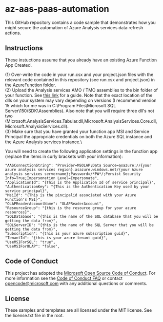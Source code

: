 # az-aas-paas-automation
 This GitHub repository contains a code sample that demonstrates how you might secure the automation of Azure Analysis services data refresh actions. 

## Instructions
These instuctions assume that you already have an existing Azure Function App Created. 

(1) Over-write the code in your run.csx and your project.json files with the relevant code contained in this repository (see run.csx and project.json) in the AzureFunction folder.\
(2) Upload the Analysis services AMO / TMO assemblies to the bin folder of your function. See [this link](https://azure.microsoft.com/en-au/blog/automating-azure-analysis-services-processing-with-azure-functions/) for a guide. Note that the exact location of the dlls on your system may vary depending on versions (I recommend version 15 which for me was in C:\Program Files\Microsoft SQL Server\150\SDK\Assemblies). Also note that you will require three dll's not two (Microsoft.AnalysisServices.Tabular.dll,Microsoft.AnalysisServices.Core.dll,Microsoft.AnalysisServices.dll).\
(3) Make sure that you have granted your function app MSI and Service Principal the appropriate credentials on both the Azure SQL instance and the Azure Analysis services instance.\

You will need to create the following application settings in the function app (replace the items in curly brackets with your information):

    "AASConnectionString": "Provider=MSOLAP;Data Source=asazure://{your azure analysis services region}.asazure.windows.net/{your Azure analysis services servername};Password=/*PW*/;Persist Security Info=True;Impersonation Level=Impersonate",
    "ApplicationId": "{This is the Application Id of service principal}",
    "AuthenticationKey": "{This is the Authentication Key used by your service principal}",
    "MsiId": "{This is the pincipalid associated with your Azure Function's MSI}",
    "OLAPReaderAccountName": "OLAPReaderAccount",
    "ResourceGroup": "{this is the resource group for your azure resources}",
    "SQLDatabase": "{this is the name of the SQL database that you will be getting the data from}",
    "SQLServerID": "{this is the name of the SQL Server that you will be getting the data from}",
    "Subscription": "{this is your azure subscription guid}",
    "TenantId": "{this is your azure tenant guid}",
    "UseMSIForSQL": "true",
    "UseMSIForOLAP": "false",

## Code of Conduct
This project has adopted the [Microsoft Open Source Code of Conduct](https://opensource.microsoft.com/codeofconduct/). For more information see the [Code of Conduct FAQ](https://opensource.microsoft.com/codeofconduct/faq/) or contact [opencode@microsoft.com](mailto:opencode@microsoft.com) with any additional questions or comments.

## License
These samples and templates are all licensed under the MIT license. See the license.txt file in the root.

